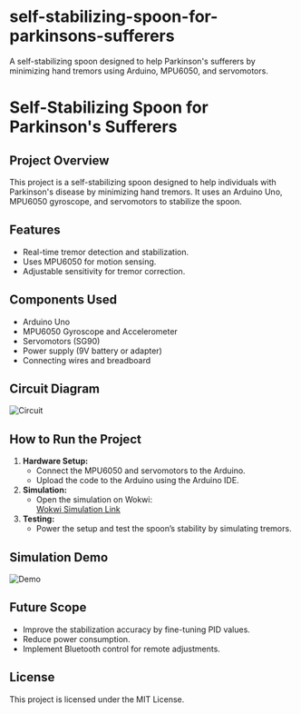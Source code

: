 # self-stabilizing-spoon-for-parkinsons-sufferers
A self-stabilizing spoon designed to help Parkinson's sufferers by minimizing hand tremors using Arduino, MPU6050, and servomotors.
# Self-Stabilizing Spoon for Parkinson's Sufferers

## Project Overview
This project is a self-stabilizing spoon designed to help individuals with Parkinson's disease by minimizing hand tremors. It uses an Arduino Uno, MPU6050 gyroscope, and servomotors to stabilize the spoon.

## Features
- Real-time tremor detection and stabilization.
- Uses MPU6050 for motion sensing.
- Adjustable sensitivity for tremor correction.

## Components Used
- Arduino Uno  
- MPU6050 Gyroscope and Accelerometer  
- Servomotors (SG90)  
- Power supply (9V battery or adapter)  
- Connecting wires and breadboard  

## Circuit Diagram
![Circuit](images/circuit-diagram.png)

## How to Run the Project
1. **Hardware Setup:**
   - Connect the MPU6050 and servomotors to the Arduino.
   - Upload the code to the Arduino using the Arduino IDE.
2. **Simulation:**
   - Open the simulation on Wokwi:  
   [Wokwi Simulation Link](https://wokwi.com/)  
3. **Testing:**
   - Power the setup and test the spoon’s stability by simulating tremors.

## Simulation Demo
![Demo](images/demo.gif)

## Future Scope
- Improve the stabilization accuracy by fine-tuning PID values.  
- Reduce power consumption.  
- Implement Bluetooth control for remote adjustments.

##  License
This project is licensed under the MIT License.  

